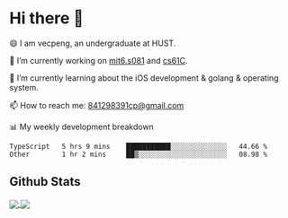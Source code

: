 
# Hi there 👋
😄 I am vecpeng, an undergraduate at HUST.

🔭 I’m currently working on [mit6.s081](https://pdos.csail.mit.edu/6.S081/2020/) and [cs61C](https://inst.eecs.berkeley.edu/~cs61c/fa21/).

🌱 I’m currently learning about the iOS development & golang & operating system.

📫 How to reach me: 841298391cp@gmail.com

📊 My weekly development breakdown
<!--START_SECTION:waka-->

```text
TypeScript   5 hrs 9 mins    ███████████░░░░░░░░░░░░░░   44.66 %
Other        1 hr 2 mins     ██▒░░░░░░░░░░░░░░░░░░░░░░   08.98 %
```

<!--END_SECTION:waka-->

## Github Stats
<a href="https://github.com/anuraghazra/github-readme-stats">
  <img align="center" src="https://github-readme-stats.vercel.app/api?username=vecpeng&count_private=true&hide=stars" />
</a>
<a href="https://github.com/anuraghazra/convoychat">
  <img align="center" src="https://github-readme-stats.vercel.app/api/top-langs/?username=vecpeng&layout=compact" />
</a>
